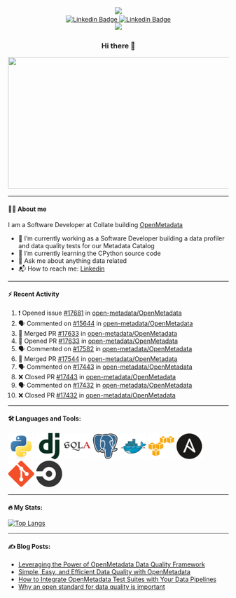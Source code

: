 <div id="header" align="center">
  <img src="https://media.giphy.com/media/5eLDrEaRGHegx2FeF2/giphy.gif" width="100"/>
</div>
<div id="badges" align="center">
  <a href="https://www.linkedin.com/in/teddycrepineau/">
    <img src="https://shields.io/badge/Linkedin-blue?logo=linkedin&logoColor=white&style=for-the-badge" alt="Linkedin Badge"/>
  </a>
  <a href="https://medium.com/@teddycrpineau">
    <img src="https://shields.io/badge/Medium-black?logo=medium&logoColor=white&style=for-the-badge" alt="Linkedin Badge"/>
  </a>
</div>
<div align="center">
  <img src="https://komarev.com/ghpvc/?username=TeddyCr&color=blue&style=flat-square" />
</div>

<h3 align="center">
Hi there 👋
</h3>
<div align="center">
  <img src="https://media.giphy.com/media/L8K62iTDkzGX6/giphy.gif" width="600" height="300"/>
</div>

---

#### :technologist: About me
I am a Software Developer at Collate building <a href="https://open-metadata.org"/>OpenMetadata</a>
- 🔭 I’m currently working as a Software Developer building a data profiler and data quality tests for our Metadata Catalog
- 🐍 I’m currently learning the CPython source code
- 💬 Ask me about anything data related
- 📬 How to reach me: [Linkedin](https://shields.io/badge/Linkedin-blue?logo=linkedin&logoColor=white&style=for-the-badge)

---

#### ⚡️ Recent Activity
<!--START_SECTION:activity-->
1. ❗ Opened issue [#17681](https://github.com/open-metadata/OpenMetadata/issues/17681) in [open-metadata/OpenMetadata](https://github.com/open-metadata/OpenMetadata)
2. 🗣 Commented on [#15644](https://github.com/open-metadata/OpenMetadata/issues/15644#issuecomment-2323902762) in [open-metadata/OpenMetadata](https://github.com/open-metadata/OpenMetadata)
3. 🎉 Merged PR [#17633](https://github.com/open-metadata/OpenMetadata/pull/17633) in [open-metadata/OpenMetadata](https://github.com/open-metadata/OpenMetadata)
4. 💪 Opened PR [#17633](https://github.com/open-metadata/OpenMetadata/pull/17633) in [open-metadata/OpenMetadata](https://github.com/open-metadata/OpenMetadata)
5. 🗣 Commented on [#17582](https://github.com/open-metadata/OpenMetadata/issues/17582#issuecomment-2309559401) in [open-metadata/OpenMetadata](https://github.com/open-metadata/OpenMetadata)
6. 🎉 Merged PR [#17544](https://github.com/open-metadata/OpenMetadata/pull/17544) in [open-metadata/OpenMetadata](https://github.com/open-metadata/OpenMetadata)
7. 🗣 Commented on [#17443](https://github.com/open-metadata/OpenMetadata/pull/17443#issuecomment-2303916530) in [open-metadata/OpenMetadata](https://github.com/open-metadata/OpenMetadata)
8. ❌ Closed PR [#17443](https://github.com/open-metadata/OpenMetadata/pull/17443) in [open-metadata/OpenMetadata](https://github.com/open-metadata/OpenMetadata)
9. 🗣 Commented on [#17432](https://github.com/open-metadata/OpenMetadata/pull/17432#issuecomment-2303916040) in [open-metadata/OpenMetadata](https://github.com/open-metadata/OpenMetadata)
10. ❌ Closed PR [#17432](https://github.com/open-metadata/OpenMetadata/pull/17432) in [open-metadata/OpenMetadata](https://github.com/open-metadata/OpenMetadata)
<!--END_SECTION:activity-->

---

#### :hammer_and_wrench: Languages and Tools:
<div>
   <img src="https://github.com/devicons/devicon/blob/master/icons/python/python-original.svg" width="60" height="60"/>
   <img src="https://github.com/devicons/devicon/blob/master/icons/django/django-plain.svg" width="60" height="60"/>
   <img src="https://github.com/devicons/devicon/blob/master/icons/sqlalchemy/sqlalchemy-original.svg" width="60" height="60"/>
   <img src="https://github.com/devicons/devicon/blob/master/icons/postgresql/postgresql-original.svg" width="60" height="60"/>
   <img src="https://github.com/devicons/devicon/blob/master/icons/docker/docker-original.svg" width="60" height="60"/>
   <img src="https://github.com/devicons/devicon/blob/master/icons/amazonwebservices/amazonwebservices-original.svg" width="60" height="60"/>
   <img src="https://github.com/devicons/devicon/blob/master/icons/ansible/ansible-original.svg" width="60" height="60"/>
   <img src="https://github.com/devicons/devicon/blob/master/icons/git/git-original.svg" width="60" height="60"/>
   <img src="https://github.com/devicons/devicon/blob/master/icons/circleci/circleci-plain.svg" width="60" height="60"/>
</div>

---

#### 🔥 My Stats:
[![Top Langs](https://github-readme-stats.vercel.app/api/top-langs/?username=TeddyCr&layout=compact&hide=javascript,html,css)](https://github.com/anuraghazra/github-readme-stats)

---

#### ✍️ Blog Posts:
<!-- BLOG-POST-LIST:START -->
- [Leveraging the Power of OpenMetadata Data Quality Framework](https://blog.open-metadata.org/leveraging-the-power-of-openmetadata-data-quality-framework-385ba2d8eaf?source=rss-16e0670af08f------2)
- [Simple, Easy, and Efficient Data Quality with OpenMetadata](https://blog.open-metadata.org/simple-easy-and-efficient-data-quality-with-openmetadata-1c4e7d329364?source=rss-16e0670af08f------2)
- [How to Integrate OpenMetadata Test Suites with Your Data Pipelines](https://blog.open-metadata.org/how-to-integrate-openmetadata-test-suites-with-your-data-pipelines-d83fb55fa494?source=rss-16e0670af08f------2)
- [Why an open standard for data quality is important](https://blog.open-metadata.org/why-are-we-building-a-data-quality-standard-1753fae87259?source=rss-16e0670af08f------2)
<!-- BLOG-POST-LIST:END -->
